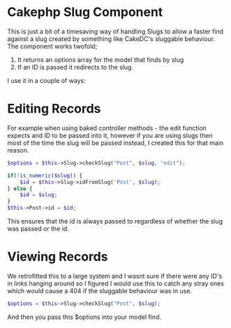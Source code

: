 Cakephp Slug Component
======================

This is just a bit of a timesaving way of handling Slugs to allow a faster find against a slug created by something like CakeDC's sluggable behaviour. The component works twofold;

1) It returns an options array for the model that finds by slug<br />
2) If an ID is passed it redirects to the slug.

I use it in a couple of ways:

Editing Records
===============

For example when using baked controller methods - the edit function expects and ID to be passed into it, however if you are using slugs then most of the time the slug will be passed instead, I created this for that main reason.

```php
$options = $this->Slug->checkSlug("Post", $slug, "edit");

if(!is_numeric($slug)) {
    $id = $this->Slug->idFromSlug('Post', $slug);
} else {
    $id = $slug;
}
$this->Post->id = $id;
```

This ensures that the id is always passed to regardless of whether the slug was passed or the id.

Viewing Records
===============

We retrofitted this to a large system and I wasnt sure if there were any ID's in links hanging around so I figured I would use this to catch any stray ones which would cause a 404 if the sluggable behaviour was in use.

```php
$options = $this->Slug->checkSlug("Post", $slug);
``` 

And then you pass this $options into your model find.

